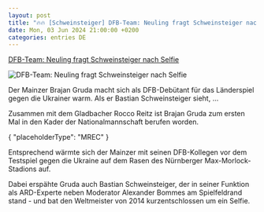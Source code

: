 ```yaml
---
layout: post
title: "🔥🔥 [Schweinsteiger] DFB-Team: Neuling fragt Schweinsteiger nach Selfie"
date: Mon, 03 Jun 2024 21:00:00 +0200
categories: entries DE
---
```

[DFB-Team: Neuling fragt Schweinsteiger nach Selfie](https://www.sport1.de/news/fussball/dfb-team/2024/06/dfb-team-neuling-fragt-schweinsteiger-nach-selfie)

![DFB-Team: Neuling fragt Schweinsteiger nach Selfie](https://reshape.sport1.de/c/t/2b891743-4a23-4d66-903d-2f6cf7604ea8/1200x630)

Der Mainzer Brajan Gruda macht sich als DFB-Debütant für das Länderspiel gegen die Ukrainer warm. Als er Bastian Schweinsteiger sieht, ...

Zusammen mit dem Gladbacher Rocco Reitz ist Brajan Gruda zum ersten Mal in den Kader der Nationalmannschaft berufen worden.

{ "placeholderType": "MREC" }

Entsprechend wärmte sich der Mainzer mit seinen DFB-Kollegen vor dem Testspiel gegen die Ukraine auf dem Rasen des Nürnberger Max-Morlock-Stadions auf.

Dabei erspähte Gruda auch Bastian Schweinsteiger, der in seiner Funktion als ARD-Experte neben Moderator Alexander Bommes am Spielfeldrand stand - und bat den Weltmeister von 2014 kurzentschlossen um ein Selfie.

